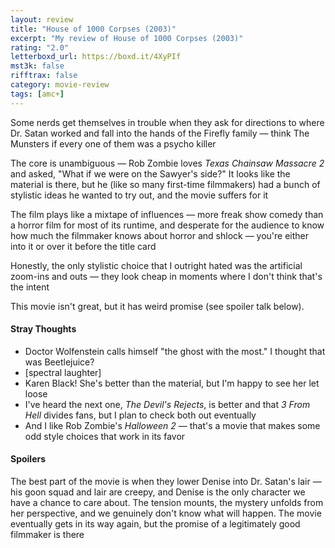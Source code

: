 ```yaml
---
layout: review
title: "House of 1000 Corpses (2003)"
excerpt: "My review of House of 1000 Corpses (2003)"
rating: "2.0"
letterboxd_url: https://boxd.it/4XyPIf
mst3k: false
rifftrax: false
category: movie-review
tags: [amc+]
---
```


Some nerds get themselves in trouble when they ask for directions to where Dr. Satan worked and fall into the hands of the Firefly family — think The Munsters if every one of them was a psycho killer

The core is unambiguous — Rob Zombie loves <i>Texas Chainsaw Massacre 2</i> and asked, "What if we were on the Sawyer's side?" It looks like the material is there, but he (like so many first-time filmmakers) had a bunch of stylistic ideas he wanted to try out, and the movie suffers for it

The film plays like a mixtape of influences — more freak show comedy than a horror film for most of its runtime, and desperate for the audience to know how much the filmmaker knows about horror and shlock — you're either into it or over it before the title card

Honestly, the only stylistic choice that I outright hated was the artificial zoom-ins and outs — they look cheap in moments where I don't think that's the intent

This movie isn't great, but it has weird promise (see spoiler talk below).

#### Stray Thoughts

- Doctor Wolfenstein calls himself "the ghost with the most." I thought that was Beetlejuice?
- [spectral laughter]
- Karen Black! She's better than the material, but I'm happy to see her let loose
- I've heard the next one,<i> The Devil's Rejects</i>, is better and that <i>3 From Hell</i> divides fans, but I plan to check both out eventually
- And I like Rob Zombie's <i>Halloween 2</i> — that's a movie that makes some odd style choices that work in its favor

#### Spoilers

The best part of the movie is when they lower Denise into Dr. Satan's lair — his goon squad and lair are creepy, and Denise is the only character we have a chance to care about. The tension mounts, the mystery unfolds from her perspective, and we genuinely don't know what will happen. The movie eventually gets in its way again, but the promise of a legitimately good filmmaker is there
